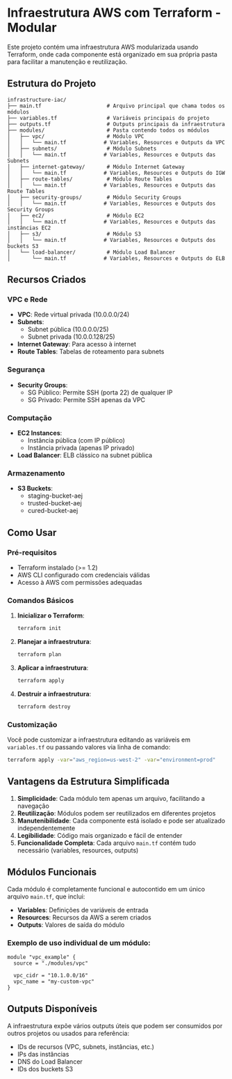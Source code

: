 # Infraestrutura AWS com Terraform - Modular

Este projeto contém uma infraestrutura AWS modularizada usando Terraform, onde cada componente está organizado em sua própria pasta para facilitar a manutenção e reutilização.

## Estrutura do Projeto

```
infrastructure-iac/
├── main.tf                     # Arquivo principal que chama todos os módulos
├── variables.tf                # Variáveis principais do projeto
├── outputs.tf                  # Outputs principais da infraestrutura
├── modules/                    # Pasta contendo todos os módulos
│   ├── vpc/                    # Módulo VPC
│   │   └── main.tf            # Variables, Resources e Outputs da VPC
│   ├── subnets/                # Módulo Subnets
│   │   └── main.tf            # Variables, Resources e Outputs das Subnets
│   ├── internet-gateway/       # Módulo Internet Gateway
│   │   └── main.tf            # Variables, Resources e Outputs do IGW
│   ├── route-tables/           # Módulo Route Tables
│   │   └── main.tf            # Variables, Resources e Outputs das Route Tables
│   ├── security-groups/        # Módulo Security Groups
│   │   └── main.tf            # Variables, Resources e Outputs dos Security Groups
│   ├── ec2/                    # Módulo EC2
│   │   └── main.tf            # Variables, Resources e Outputs das instâncias EC2
│   ├── s3/                     # Módulo S3
│   │   └── main.tf            # Variables, Resources e Outputs dos buckets S3
│   └── load-balancer/          # Módulo Load Balancer
│       └── main.tf            # Variables, Resources e Outputs do ELB
```

## Recursos Criados

### VPC e Rede
- **VPC**: Rede virtual privada (10.0.0.0/24)
- **Subnets**: 
  - Subnet pública (10.0.0.0/25)
  - Subnet privada (10.0.0.128/25)
- **Internet Gateway**: Para acesso à internet
- **Route Tables**: Tabelas de roteamento para subnets

### Segurança
- **Security Groups**:
  - SG Público: Permite SSH (porta 22) de qualquer IP
  - SG Privado: Permite SSH apenas da VPC

### Computação
- **EC2 Instances**:
  - Instância pública (com IP público)
  - Instância privada (apenas IP privado)
- **Load Balancer**: ELB clássico na subnet pública

### Armazenamento
- **S3 Buckets**:
  - staging-bucket-aej
  - trusted-bucket-aej
  - cured-bucket-aej

## Como Usar

### Pré-requisitos
- Terraform instalado (>= 1.2)
- AWS CLI configurado com credenciais válidas
- Acesso à AWS com permissões adequadas

### Comandos Básicos

1. **Inicializar o Terraform**:
   ```bash
   terraform init
   ```

2. **Planejar a infraestrutura**:
   ```bash
   terraform plan
   ```

3. **Aplicar a infraestrutura**:
   ```bash
   terraform apply
   ```

4. **Destruir a infraestrutura**:
   ```bash
   terraform destroy
   ```

### Customização

Você pode customizar a infraestrutura editando as variáveis em `variables.tf` ou passando valores via linha de comando:

```bash
terraform apply -var="aws_region=us-west-2" -var="environment=prod"
```

## Vantagens da Estrutura Simplificada

1. **Simplicidade**: Cada módulo tem apenas um arquivo, facilitando a navegação
2. **Reutilização**: Módulos podem ser reutilizados em diferentes projetos
3. **Manutenibilidade**: Cada componente está isolado e pode ser atualizado independentemente
4. **Legibilidade**: Código mais organizado e fácil de entender
5. **Funcionalidade Completa**: Cada arquivo `main.tf` contém tudo necessário (variables, resources, outputs)

## Módulos Funcionais

Cada módulo é completamente funcional e autocontido em um único arquivo `main.tf`, que inclui:
- **Variables**: Definições de variáveis de entrada
- **Resources**: Recursos da AWS a serem criados
- **Outputs**: Valores de saída do módulo

### Exemplo de uso individual de um módulo:

```hcl
module "vpc_example" {
  source = "./modules/vpc"
  
  vpc_cidr = "10.1.0.0/16"
  vpc_name = "my-custom-vpc"
}
```

## Outputs Disponíveis

A infraestrutura expõe vários outputs úteis que podem ser consumidos por outros projetos ou usados para referência:

- IDs de recursos (VPC, subnets, instâncias, etc.)
- IPs das instâncias
- DNS do Load Balancer
- IDs dos buckets S3
